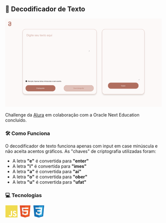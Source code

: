 ## 💬 Decodificador de Texto
![Thumbnail](https://raw.githubusercontent.com/vetrfolnir/challenge-one/main/assets/554132544.png)

Challenge da [Alura](www.alura.com.br) em colaboração com a Oracle Next Education concluído.

### 🛠 Como Funciona

O decodificador de texto funciona apenas com input em case minúscula e não aceita acentos gráficos.
As "chaves" de criptografia utilizadas foram:
- A letra **"e"** é convertida para **"enter"**
- A letra **"i"** é convertida para **"imes"**
- A letra **"a"** é convertida para **"ai"**
- A letra **"o"** é convertida para **"ober"**
- A letra **"u"** é convertida para **"ufat"**

<div>
     <h3>💻 Tecnologias</h3>
    <img  alt="Js" width="40" src="https://raw.githubusercontent.com/devicons/devicon/master/icons/javascript/javascript-plain.svg">
    <img  alt="HTML" width="40" src="https://raw.githubusercontent.com/devicons/devicon/master/icons/html5/html5-original.svg">
    <img  alt="CSS" width="40" src="https://raw.githubusercontent.com/devicons/devicon/master/icons/css3/css3-original.svg">
</div>
